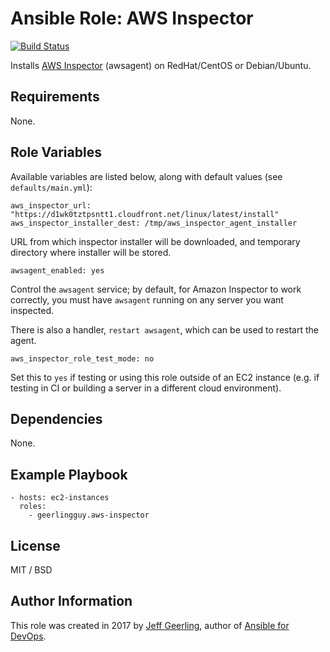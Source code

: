 # Ansible Role: AWS Inspector

[![Build Status](https://travis-ci.org/geerlingguy/ansible-role-aws-inspector.svg?branch=master)](https://travis-ci.org/geerlingguy/ansible-role-aws-inspector)

Installs [AWS Inspector](https://aws.amazon.com/inspector/) (awsagent) on RedHat/CentOS or Debian/Ubuntu.

## Requirements

None.

## Role Variables

Available variables are listed below, along with default values (see `defaults/main.yml`):

    aws_inspector_url: "https://d1wk0tztpsntt1.cloudfront.net/linux/latest/install"
    aws_inspector_installer_dest: /tmp/aws_inspector_agent_installer

URL from which inspector installer will be downloaded, and temporary directory where installer will be stored.

    awsagent_enabled: yes

Control the `awsagent` service; by default, for Amazon Inspector to work correctly, you must have `awsagent` running on any server you want inspected.

There is also a handler, `restart awsagent`, which can be used to restart the agent.

    aws_inspector_role_test_mode: no

Set this to `yes` if testing or using this role outside of an EC2 instance (e.g. if testing in CI or building a server in a different cloud environment).

## Dependencies

None.

## Example Playbook

    - hosts: ec2-instances
      roles:
        - geerlingguy.aws-inspector

## License

MIT / BSD

## Author Information

This role was created in 2017 by [Jeff Geerling](https://www.jeffgeerling.com/), author of [Ansible for DevOps](https://www.ansiblefordevops.com/).
